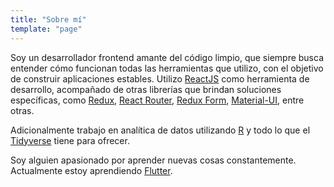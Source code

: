 ```yaml
---
title: "Sobre mí"
template: "page"
---
```


Soy un desarrollador frontend amante del código limpio, que siempre busca entender cómo funcionan todas las herramientas que utilizo, con el objetivo de construir aplicaciones estables. Utilizo [ReactJS](https://reactjs.org) como herramienta de desarrollo, acompañado de otras librerías que brindan soluciones específicas, como [Redux](https://redux.js.org/), [React Router](https://reacttraining.com/react-router/), [Redux Form](https://redux-form.com), [Material-UI](https://material-ui.com), entre otras.

Adicionalmente trabajo en analítica de datos utilizando [R](https://www.rstudio.com/) y todo lo que el [Tidyverse](https://www.tidyverse.org/) tiene para ofrecer.

Soy alguien apasionado por aprender nuevas cosas constantemente. Actualmente estoy aprendiendo [Flutter](http://flutter.io).